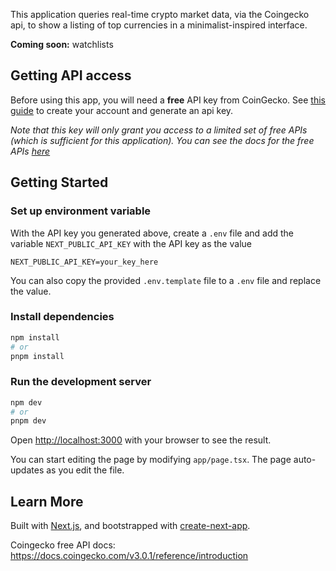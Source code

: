 This application queries real-time crypto market data, via the Coingecko api, to show a listing of top currencies in a minimalist-inspired interface.

**Coming soon:** watchlists

## Getting API access

Before using this app, you will need a **free** API key from CoinGecko.
See [this guide](https://support.coingecko.com/hc/en-us/articles/21880397454233-User-Guide-How-to-sign-up-for-CoinGecko-Demo-API-and-generate-an-API-key) to create your account and generate an api key.

_Note that this key will only grant you access to a limited set of free APIs (which is sufficient for this application).
You can see the docs for the free APIs [here](https://docs.coingecko.com/v3.0.1/reference/introduction)_

## Getting Started

### Set up environment variable
With the API key you generated above, create a `.env` file and add the variable `NEXT_PUBLIC_API_KEY` with the API key as the value
```dotenv
NEXT_PUBLIC_API_KEY=your_key_here
```

You can also copy the provided `.env.template` file to a `.env` file and replace the value.


### Install dependencies
```bash
npm install
# or
pnpm install
```

### Run the development server
```bash
npm dev
# or
pnpm dev
```


Open [http://localhost:3000](http://localhost:3000) with your browser to see the result.

You can start editing the page by modifying `app/page.tsx`. The page auto-updates as you edit the file.

## Learn More

Built with [Next.js](https://nextjs.org/), and bootstrapped with [create-next-app](https://nextjs.org/docs/app/getting-started/installation).

Coingecko free API docs: https://docs.coingecko.com/v3.0.1/reference/introduction